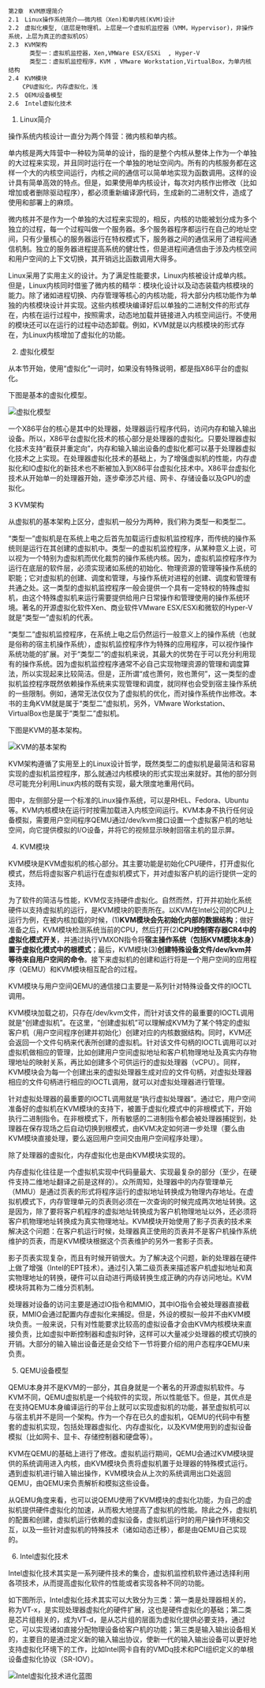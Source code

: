 ```
第2章　KVM原理简介
2.1　Linux操作系统简介——微内核（Xen)和单内核(KVM)设计
2.2　虚拟化模型,（底层是物理机，上层是一个虚拟机监控器（VMM，Hypervisor)，非操作系统，上层为真正的虚拟机OS）
2.3　KVM架构
      类型一：虚拟机监控器，Xen,VMWare ESX/ESXi  , Hyper-V
      类型二：虚拟机监控程序，KVM ，VMware Workstation,VirtualBox，为单内核结构
2.4　KVM模块
    CPU虚拟化，内存虚拟化，浅
2.5　QEMU设备模型
2.6　Intel虚拟化技术
```

1. Linux简介

操作系统内核设计一直分为两个阵营：微内核和单内核。

单内核是两大阵营中一种较为简单的设计，指的是整个内核从整体上作为一个单独的大过程来实现，并且同时运行在一个单独的地址空间内。所有的内核服务都在这样一个大的内核空间运行，内核之间的通信可以简单地实现为函数调用。这样的设计具有简单高效的特点。但是，如果使用单内核设计，每次对内核作出修改（比如增加或者删除驱动程序），都必须重新编译源代码，生成新的二进制文件，造成了使用和部署上的麻烦。

微内核并不是作为一个单独的大过程来实现的，相反，内核的功能被划分成为多个独立的过程，每一个过程叫做一个服务器。多个服务器程序都运行在自己的地址空间，只有少量核心的服务器运行在特权模式下，服务器之间的通信采用了进程间通信机制。独立的服务器进程提高系统的健壮性，但是进程间通信由于涉及内核空间和用户空间的上下文切换，其开销远比函数调用大得多。

Linux采用了实用主义的设计。为了满足性能要求，Linux内核被设计成单内核。但是，Linux内核同时借鉴了微内核的精华：模块化设计以及动态装载内核模块的能力。除了诸如进程切换、内存管理等核心的内核功能，将大部分内核功能作为单独的内核模块设计并实现。这些内核模块编译好后以单独的二进制文件的形式存在，内核在运行过程中，按照需求，动态地加载并链接进入内核空间运行。不使用的模块还可以在运行的过程中动态卸载。例如，KVM就是以内核模块的形式存在，为Linux内核增加了虚拟化的功能。

2. 虚拟化模型

从本节开始，使用“虚拟化”一词时，如果没有特殊说明，都是指X86平台的虚拟化。

下图是基本的虚拟化模型。

![虚拟化模型](images/5.png)

一个X86平台的核心是其中的处理器，处理器运行程序代码，访问内存和输入输出设备。所以，X86平台虚拟化技术的核心部分是处理器的虚拟化。只要处理器虚拟化技术支持“截获并重定向”，内存和输入输出设备的虚拟化都可以基于处理器虚拟化技术之上实现。在处理器虚拟化技术的基础上，为了增强虚拟机的性能，内存虚拟化和IO虚拟化的新技术也不断被加入到X86平台虚拟化技术中。X86平台虚拟化技术从开始单一的处理器开始，逐步牵涉芯片组、网卡、存储设备以及GPU的虚拟化。

3 KVM架构

从虚拟机的基本架构上区分，虚拟机一般分为两种，我们称为类型一和类型二。

“类型一”虚拟机是在系统上电之后首先加载运行虚拟机监控程序，而传统的操作系统则是运行在其创建的虚拟机中。类型一的虚拟机监控程序，从某种意义上说，可以视为一个特别为虚拟机而优化裁剪的操作系统内核。因为，虚拟机监控程序作为运行在底层的软件层，必须实现诸如系统的初始化、物理资源的管理等操作系统的职能；它对虚拟机的创建、调度和管理，与操作系统对进程的创建、调度和管理有共通之处。这一类型的虚拟机监控程序一般会提供一个具有一定特权的特殊虚拟机，由这个特殊虚拟机来运行需要提供给用户日常操作和管理使用的操作系统环境。著名的开源虚拟化软件Xen、商业软件VMware ESX/ESXi和微软的Hyper-V就是“类型一”虚拟机的代表。

“类型二”虚拟机监控程序，在系统上电之后仍然运行一般意义上的操作系统（也就是俗称的宿主机操作系统），虚拟机监控程序作为特殊的应用程序，可以视作操作系统功能的扩展。对于“类型二”的虚拟机来说，其最大的优势在于可以充分利用现有的操作系统。因为虚拟机监控程序通常不必自己实现物理资源的管理和调度算法，所以实现起来比较简洁。但是，正所谓“成也萧何，败也萧何”，这一类型的虚拟机监控程序既然依赖操作系统来实现管理和调度，就同样也会受到宿主操作系统的一些限制。例如，通常无法仅仅为了虚拟机的优化，而对操作系统作出修改。本书的主角KVM就是属于“类型二”虚拟机，另外，VMware Workstation、VirtualBox也是属于“类型二”虚拟机。

下图是KVM的基本架构。

![KVM的基本架构](images/6.png)

KVM架构遵循了实用至上的Linux设计哲学，既然类型二的虚拟机是最简洁和容易实现的虚拟机监控程序，那么就通过内核模块的形式实现出来就好。其他的部分则尽可能充分利用Linux内核的既有实现，最大限度地重用代码。

图中，左侧部分是一个标准的Linux操作系统，可以是RHEL、Fedora、Ubuntu等。KVM内核模块在运行时按需加载进入内核空间运行。KVM本身不执行任何设备模拟，需要用户空间程序QEMU通过/dev/kvm接口设置一个虚拟客户机的地址空间，向它提供模拟的I/O设备，并将它的视频显示映射回宿主机的显示屏。

4. KVM模块

KVM模块是KVM虚拟机的核心部分。其主要功能是初始化CPU硬件，打开虚拟化模式，然后将虚拟客户机运行在虚拟机模式下，并对虚拟客户机的运行提供一定的支持。

为了软件的简洁与性能，KVM仅支持硬件虚拟化。自然而然，打开并初始化系统硬件以支持虚拟机的运行，是KVM模块的职责所在。以KVM在Intel公司的CPU上运行为例，在被内核加载的时候，(1)**KVM模块会先初始化内部的数据结构**；做好准备之后，KVM模块检测系统当前的CPU，然后打开(2)**CPU控制寄存器CR4中的虚拟化模式开关**，并通过执行VMXON指令将**宿主操作系统（包括KVM模块本身）置于虚拟化模式中的根模式**；最后，KVM模块(3)**创建特殊设备文件/dev/kvm并等待来自用户空间的命令**。接下来虚拟机的创建和运行将是一个用户空间的应用程序（QEMU）和KVM模块相互配合的过程。

KVM模块与用户空间QEMU的通信接口主要是一系列针对特殊设备文件的IOCTL调用。

KVM模块加载之初，只存在/dev/kvm文件，而针对该文件的最重要的IOCTL调用就是“创建虚拟机”。在这里，“创建虚拟机”可以理解成KVM为了某个特定的虚拟客户机（用户空间程序创建并初始化）创建对应的内核数据结构。同时，KVM还会返回一个文件句柄来代表所创建的虚拟机。针对该文件句柄的IOCTL调用可以对虚拟机做相应的管理，比如创建用户空间虚拟地址和客户机物理地址及真实内存物理地址的映射关系，再比如创建多个可供运行的虚拟处理器（vCPU）。同样，KVM模块会为每一个创建出来的虚拟处理器生成对应的文件句柄，对虚拟处理器相应的文件句柄进行相应的IOCTL调用，就可以对虚拟处理器进行管理。

针对虚拟处理器的最重要的IOCTL调用就是“执行虚拟处理器”。通过它，用户空间准备好的虚拟机在KVM模块的支持下，被置于虚拟化模式中的非根模式下，开始执行二进制指令。在非根模式下，所有敏感的二进制指令都会被处理器捕捉到，处理器在保存现场之后自动切换到根模式，由KVM决定如何进一步处理（要么由KVM模块直接处理，要么返回用户空间交由用户空间程序处理）。

除了处理器的虚拟化，内存虚拟化也是由KVM模块实现的。

内存虚拟化往往是一个虚拟机实现中代码量最大、实现最复杂的部分（至少，在硬件支持二维地址翻译之前是这样的）。众所周知，处理器中的内存管理单元（MMU）是通过页表的形式将程序运行的虚拟地址转换成为物理内存地址。在虚拟机模式下，内存管理单元的页表则必须在一次查询的时候完成两次地址转换。这是因为，除了要将客户机程序的虚拟地址转换成为客户机物理地址以外，还必须将客户机物理地址转换成为真实物理地址。KVM模块开始使用了影子页表的技术来解决这个问题：在客户机运行时候，处理器真正使用的页表并不是客户机操作系统维护的页表，而是KVM模块根据这个页表维护的另外一套影子页表。

影子页表实现复杂，而且有时候开销很大。为了解决这个问题，新的处理器在硬件上做了增强（Intel的EPT技术）。通过引入第二级页表来描述客户机虚拟地址和真实物理地址的转换，硬件可以自动进行两级转换生成正确的内存访问地址。KVM模块将其称为二维分页机制。

处理器对设备的访问主要是通过IO指令和MMIO，其中IO指令会被处理器直接截获，MMIO会通过配置内存虚拟化来捕捉。但是，外设的模拟一般并不由KVM模块负责。一般来说，只有对性能要求比较高的虚拟设备才会由KVM内核模块来直接负责，比如虚拟中断控制器和虚拟时钟，这样可以大量减少处理器的模式切换的开销。大部分的输入输出设备还是会交给下一节将要介绍的用户态程序QEMU来负责。

5. QEMU设备模型

QEMU本身并不是KVM的一部分，其自身就是一个著名的开源虚拟机软件。与KVM不同，QEMU虚拟机是一个纯软件的实现，所以性能低下。但是，其优点是在支持QEMU本身编译运行的平台上就可以实现虚拟机的功能，甚至虚拟机可以与宿主机并不是同一个架构。作为一个存在已久的虚拟机，QEMU的代码中有整套的虚拟机实现，包括处理器虚拟化、内存虚拟化，以及KVM使用到的虚拟设备模拟（比如网卡、显卡、存储控制器和硬盘等）。

KVM在QEMU的基础上进行了修改。虚拟机运行期间，QEMU会通过KVM模块提供的系统调用进入内核，由KVM模块负责将虚拟机置于处理器的特殊模式运行。遇到虚拟机进行输入输出操作，KVM模块会从上次的系统调用出口处返回QEMU，由QEMU来负责解析和模拟这些设备。

从QEMU角度来看，也可以说QEMU使用了KVM模块的虚拟化功能，为自己的虚拟机提供硬件虚拟化的加速，从而极大地提高了虚拟机的性能。除此之外，虚拟机的配置和创建，虚拟机运行依赖的虚拟设备，虚拟机运行时的用户操作环境和交互，以及一些针对虚拟机的特殊技术（诸如动态迁移），都是由QEMU自己实现的。

6. Intel虚拟化技术

Intel虚拟化技术其实是一系列硬件技术的集合，虚拟机监控机软件通过选择利用各项技术，从而提高虚拟化软件的性能或者实现各种不同的功能。

如下图所示，Intel虚拟化技术其实可以大致分为三类：第一类是处理器相关的，称为VT-x，是实现处理器虚拟化的硬件扩展，这也是硬件虚拟化的基础；第二类是芯片组相关的，成为VT-d，是从芯片组的层面为虚拟化提供必要支持，通过它，可以实现诸如直接分配物理设备给客户机的功能；第三类是输入输出设备相关的，主要目的是通过定义新的输入输出协议，使新一代的输入输出设备可以更好地支持虚拟化环境下的工作，比如Intel网卡自有的VMDq技术和PCI组织定义的单根设备虚拟化协议（SR-IOV）。

![Intel虚拟化技术进化蓝图](images/7.png)

